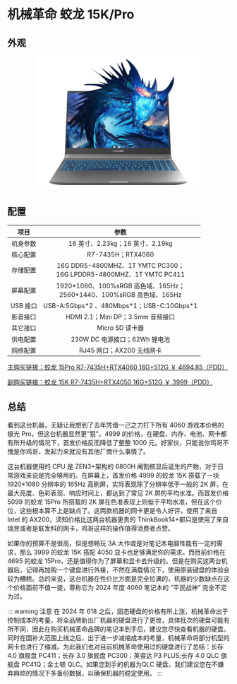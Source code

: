 # 机械革命 蛟龙 15K/Pro

## 外观

<div style="margin: 0 auto; text-align: center; width: 75%"><img src="./assets/蛟龙15pro.png" /></div>

## 配置

|   项目   |                                    参数                                    |
| :------: | :------------------------------------------------------------------------: |
| 机身参数 |                      16 英寸、2.23kg；16 英寸、2.19kg                      |
| 核心配置 |                             R7-7435H；RTX4060                              |
| 存储配置 |   16G DDR5-4800MHZ、1T YMTC PC300；<br>16G LPDDR5-4800MHZ、1T YMTC PC411   |
| 屏幕配置 | 1920\*1080、100%sRGB 高色域、165Hz；<br>2560\*1440、100%sRGB 高色域、165Hz |
| USB 接口 |                USB-A:5Gbps\*2 、480Mbps\*1；USB-C:10Gbps\*1                |
| 影音接口 |                     HDMI 2.1；Mini DP；3.5mm 音频接口                      |
| 其它接口 |                              Micro SD 读卡器                               |
| 供电配置 |                       230W DC 电源接口；62Wh 锂电池                        |
| 网络配置 |                         RJ45 网口；AX200 无线网卡                          |

[主购买链接：蛟龙 15Pro R7-7435H+RTX4060 16G+512G ￥ 4694.85（PDD）](https://mobile.yangkeduo.com/goods2.html?ps=5FYgNVuzJb)

[副购买链接：蛟龙 15K R7-7435H+RTX4050 16G+512G ￥ 3999（PDD）](https://mobile.yangkeduo.com/goods.html?ps=jAJOgPxBkB)

## 总结

看到这台机器，无疑让我想到了去年凭借一己之力打下所有 4060 游戏本价格的极光 Pro，但这台机器显然更“狠”。4999 的价格，在硬盘、内存、电池、网卡都有所升级的情况下，首发价格反而降低了整整 1000 元。好家伙，只能说你鸡哥不愧是你鸡哥，发起力来就没有其他厂商什么事情了。

这台机器使用的 CPU 是 ZEN3+架构的 6800H 阉割核显后诞生的产物，对于日常游戏来说是完全够用的。在屏幕上，首发价格 4999 的蛟龙 15K 搭载了一块 1920\*1080 分辨率的 165Hz 高刷屏，实际表现除了分辨率低于一般的 2K 屏，在最大亮度、色彩表现、响应时间上，都达到了常见 2K 屏的平均水准。而首发价格 5099 的蛟龙 15Pro 所搭载的 2K 屏在色准表现上则低于平均水准，但在这个价位，这些根本算不上是缺点了。这两款机器的网卡更是令人好评，使用了来自 Intel 的 AX200，须知价格比这两台机器更贵的 ThinkBook14+都只是使用了来自瑞昱或者是联发科的网卡，鸡哥这样的操作值得消费者点赞。

如果你的预算不是很高，但是想畅玩 3A 大作或是对笔记本电脑性能有一定的需求，那么 3999 的蛟龙 15K 搭配 4050 显卡也足够满足你的需求。而目前价格在 4695 的蛟龙 15Pro，还是值得你为了屏幕和显卡去升级的。但是在购买这两台机器后，记得再加购一个键盘进行外接，不然在满载情况下，使用原装键盘的体验会较为糟糕。总的来说，这台机器在性价比方面是完全拉满的，机器的少数缺点在这个价格面前不值一提，尊称它为 2024 年度 4060 笔记本的 “平民战神” 完全不足为过。

::: warning 注意
在 2024 年 618 之后，固态硬盘的价格有所上涨，机械革命出于控制成本的考量，将全品牌新出厂机器的硬盘进行了更改，具体批次的硬盘可能有所不同，因此在购买机械革命品牌的笔记本到手后，建议您尽快查看机器的硬盘。同时在国补大范围上线之后，出于进一步减缩成本的考量，机械革命将部分机型的网卡也进行了缩减。为此我们也对目前机械革命使用过的硬盘进行了总结：长存 4.0 旗舰盘 PC411；长存 3.0 旗舰盘 PC300；英睿达 P3 PLUS;长存 4.0 QLC 旗舰盘 PC41Q；金士顿 QLC。如果您到手的机器为QLC 硬盘，我们建议您在不嫌弃麻烦的情况下多备份数据，以确保机器的稳定使用。
:::
